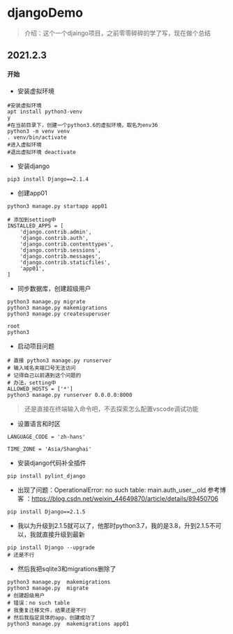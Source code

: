 # djangoDemo
> 介绍：这个一个djaingo项目，之前零零碎碎的学了写，现在做个总结
## 2021.2.3
#### 开始
- 安装虚拟环境
```
#安装虚拟环境
apt install python3-venv
y
#在当前目录下，创建一个python3.6的虚拟环境，取名为env36
python3 -m venv venv
. venv/bin/activate
#进入虚拟环境
#退出虚拟环境 deactivate
```
- 安装django
```
pip3 install Django==2.1.4
```
- 创建app01

```
python3 manage.py startapp app01

# 添加到setting中
INSTALLED_APPS = [
    'django.contrib.admin',
    'django.contrib.auth',
    'django.contrib.contenttypes',
    'django.contrib.sessions',
    'django.contrib.messages',
    'django.contrib.staticfiles',
    'app01',
]
```
- 同步数据库，创建超级用户
```
python3 manage.py migrate
python3 manage.py makemigrations
python3 manage.py createsuperuser

root
python3

```
- 启动项目问题
```
# 直接 python3 manage.py runserver 
# 输入域名夹端口号无法访问
# 记得自己以前遇到这个问题的
# 办法，setting中
ALLOWED_HOSTS = ['*']
python3 manage.py runserver 0.0.0.0:8000

```
> 还是直接在终端输入命令吧，不去探索怎么配置vscode调试功能

- 设置语言和时区
```
LANGUAGE_CODE = 'zh-hans'

TIME_ZONE = 'Asia/Shanghai'
```

- 安装django代码补全插件
```
pip install pylint_django
```

- 出现了问题：OperationalError: no such table: main.auth_user__old
参考博客 ：https://blog.csdn.net/weixin_44649870/article/details/89450706
```
pip install Django==2.1.5
```
- 我以为升级到2.1.5就可以了，他那时python3.7，我的是3.8，升到2.1.5不可以，我就直接升级到最新
```
pip install Django --upgrade
# 还是不行
```
- 然后我把sqlite3和migrations删除了
```
python3 manage.py  makemigrations
python3 manage.py  migrate
# 创建超级用户
# 错误：no such table
# 我重复迁移文件，结果还是不行
# 然后我指定具体的app，创建成功了
python3 manage.py  makemigrations app01
```
